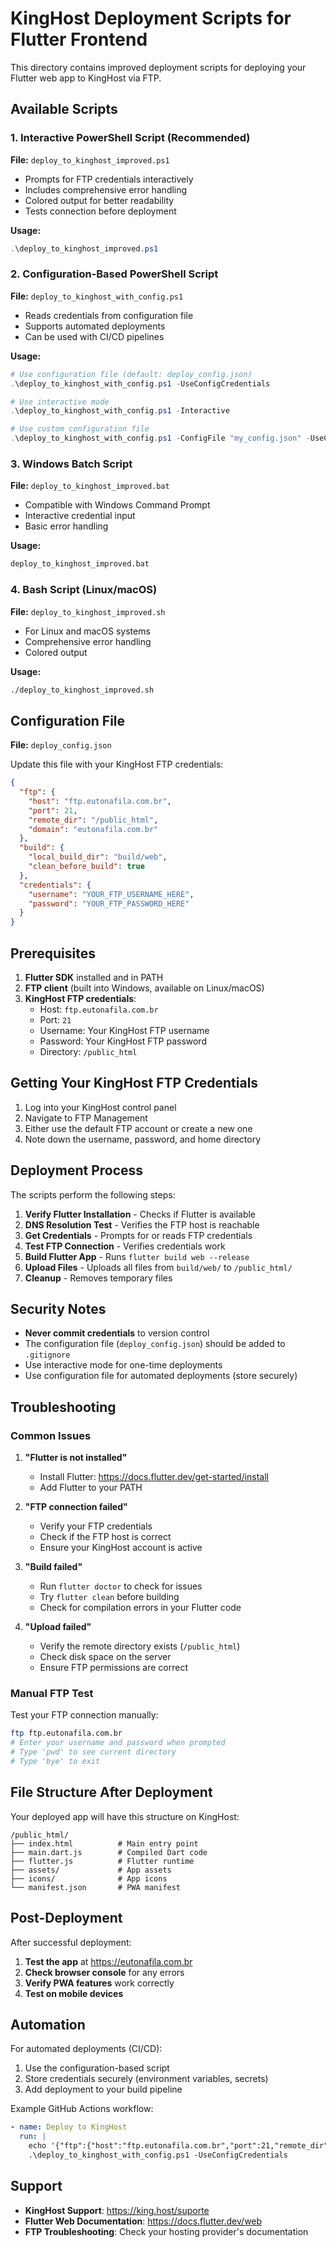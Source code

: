 # KingHost Deployment Scripts for Flutter Frontend

This directory contains improved deployment scripts for deploying your Flutter web app to KingHost via FTP.

## Available Scripts

### 1. Interactive PowerShell Script (Recommended)
**File:** `deploy_to_kinghost_improved.ps1`
- Prompts for FTP credentials interactively
- Includes comprehensive error handling
- Colored output for better readability
- Tests connection before deployment

**Usage:**
```powershell
.\deploy_to_kinghost_improved.ps1
```

### 2. Configuration-Based PowerShell Script
**File:** `deploy_to_kinghost_with_config.ps1`
- Reads credentials from configuration file
- Supports automated deployments
- Can be used with CI/CD pipelines

**Usage:**
```powershell
# Use configuration file (default: deploy_config.json)
.\deploy_to_kinghost_with_config.ps1 -UseConfigCredentials

# Use interactive mode
.\deploy_to_kinghost_with_config.ps1 -Interactive

# Use custom configuration file
.\deploy_to_kinghost_with_config.ps1 -ConfigFile "my_config.json" -UseConfigCredentials
```

### 3. Windows Batch Script
**File:** `deploy_to_kinghost_improved.bat`
- Compatible with Windows Command Prompt
- Interactive credential input
- Basic error handling

**Usage:**
```cmd
deploy_to_kinghost_improved.bat
```

### 4. Bash Script (Linux/macOS)
**File:** `deploy_to_kinghost_improved.sh`
- For Linux and macOS systems
- Comprehensive error handling
- Colored output

**Usage:**
```bash
./deploy_to_kinghost_improved.sh
```

## Configuration File

**File:** `deploy_config.json`

Update this file with your KingHost FTP credentials:

```json
{
  "ftp": {
    "host": "ftp.eutonafila.com.br",
    "port": 21,
    "remote_dir": "/public_html",
    "domain": "eutonafila.com.br"
  },
  "build": {
    "local_build_dir": "build/web",
    "clean_before_build": true
  },
  "credentials": {
    "username": "YOUR_FTP_USERNAME_HERE",
    "password": "YOUR_FTP_PASSWORD_HERE"
  }
}
```

## Prerequisites

1. **Flutter SDK** installed and in PATH
2. **FTP client** (built into Windows, available on Linux/macOS)
3. **KingHost FTP credentials**:
   - Host: `ftp.eutonafila.com.br`
   - Port: `21`
   - Username: Your KingHost FTP username
   - Password: Your KingHost FTP password
   - Directory: `/public_html`

## Getting Your KingHost FTP Credentials

1. Log into your KingHost control panel
2. Navigate to FTP Management
3. Either use the default FTP account or create a new one
4. Note down the username, password, and home directory

## Deployment Process

The scripts perform the following steps:

1. **Verify Flutter Installation** - Checks if Flutter is available
2. **DNS Resolution Test** - Verifies the FTP host is reachable
3. **Get Credentials** - Prompts for or reads FTP credentials
4. **Test FTP Connection** - Verifies credentials work
5. **Build Flutter App** - Runs `flutter build web --release`
6. **Upload Files** - Uploads all files from `build/web/` to `/public_html/`
7. **Cleanup** - Removes temporary files

## Security Notes

- **Never commit credentials** to version control
- The configuration file (`deploy_config.json`) should be added to `.gitignore`
- Use interactive mode for one-time deployments
- Use configuration file for automated deployments (store securely)

## Troubleshooting

### Common Issues

1. **"Flutter is not installed"**
   - Install Flutter: https://docs.flutter.dev/get-started/install
   - Add Flutter to your PATH

2. **"FTP connection failed"**
   - Verify your FTP credentials
   - Check if the FTP host is correct
   - Ensure your KingHost account is active

3. **"Build failed"**
   - Run `flutter doctor` to check for issues
   - Try `flutter clean` before building
   - Check for compilation errors in your Flutter code

4. **"Upload failed"**
   - Verify the remote directory exists (`/public_html`)
   - Check disk space on the server
   - Ensure FTP permissions are correct

### Manual FTP Test

Test your FTP connection manually:

```bash
ftp ftp.eutonafila.com.br
# Enter your username and password when prompted
# Type 'pwd' to see current directory
# Type 'bye' to exit
```

## File Structure After Deployment

Your deployed app will have this structure on KingHost:

```
/public_html/
├── index.html          # Main entry point
├── main.dart.js        # Compiled Dart code
├── flutter.js          # Flutter runtime
├── assets/             # App assets
├── icons/              # App icons
└── manifest.json       # PWA manifest
```

## Post-Deployment

After successful deployment:

1. **Test the app** at https://eutonafila.com.br
2. **Check browser console** for any errors
3. **Verify PWA features** work correctly
4. **Test on mobile devices**

## Automation

For automated deployments (CI/CD):

1. Use the configuration-based script
2. Store credentials securely (environment variables, secrets)
3. Add deployment to your build pipeline

Example GitHub Actions workflow:

```yaml
- name: Deploy to KingHost
  run: |
    echo '{"ftp":{"host":"ftp.eutonafila.com.br","port":21,"remote_dir":"/public_html","domain":"eutonafila.com.br"},"build":{"local_build_dir":"build/web","clean_before_build":true},"credentials":{"username":"${{ secrets.FTP_USERNAME }}","password":"${{ secrets.FTP_PASSWORD }}"}}' > deploy_config.json
    .\deploy_to_kinghost_with_config.ps1 -UseConfigCredentials
```

## Support

- **KingHost Support**: https://king.host/suporte
- **Flutter Web Documentation**: https://docs.flutter.dev/web
- **FTP Troubleshooting**: Check your hosting provider's documentation 